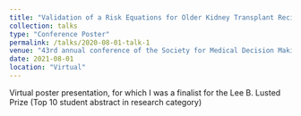 ```yaml
---
title: "Validation of a Risk Equations for Older Kidney Transplant Recipients"
collection: talks
type: "Conference Poster"
permalink: /talks/2020-08-01-talk-1
venue: "43rd annual conference of the Society for Medical Decision Making"
date: 2021-08-01
location: "Virtual"
---
```


Virtual poster presentation, for which I was a finalist for the Lee B. Lusted Prize (Top 10 student abstract in research category)
